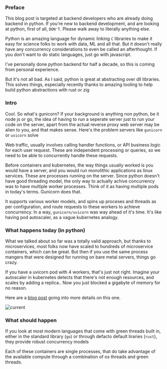 ### Preface

This blog post is targeted at backend developers who are already doing backend in python. If you're new to backend development, and are looking at python, first of all, `DON'T`. Please walk away to literally anything else. 

Python is an amazing language for dynamic linking `C` libraries to make it easy for science folks to work with data, ML and all that. But it doesn't really have any concurrency considerations to even be called an afterthought. If you don't want to do static languages, just go with javascript.

I've personally done python backend for half a decade, so this is coming from personal experience. 

But it's not all bad. As I said, python is great at abstracting over dll libraries. This solves things, especially recently thanks to amazing tooling to help build python abstractions with rust or zig

### Intro

Cool. So what's gunicorn? If your background is anything non python, be it node js or go, the idea of having to run a seperate server just to run your code on the server, apart from the actual reverse proxy web server may be alien to you, and that makes sense. Here's the problem servers like `gunicorn` or `uvicorn` solve

Web traffic, usually involves calling handler functions, or API business logic for each user request. These are independent processing or queries, so we need to be able to concurrently handle these requests.

Before containers and kubernetes, the way things usually worked is you would have a server, and you would run monolithic applications as linux services. These are processes running on the server. Since python doesn't have good threading model, the only way to actually achive concurrency was to have multiple worker processes. Think of it as having multiple pods in today's terms. Gunicorn does that. 

It supports various worker models, and spins up proceses and threads as per configuration, and route requests to these workers to achieve concurrency. In a way, `gunicorn/uvicorn` was way ahead of it's time. It's like having pod autoscaler, as a vague kubernetes analogy.

### What happens today (in python)

What we talked about so far was a totally valid approach, but thanks to microservices, most folks now have scaled to hundreds of microservice containers, which can be great. But then if you use the same process mangers that were designed for running on bare metal servers, things go crazy. 

If you have a uvicorn pod with 4 workers, that's just not right. Imagine your autoscaler in kubernetes detects that there's not enough resources, and scales by adding a replica.. Now you just blocked a gigabyte of memory for no reason. 

Here are a [blog post](https://dev.to/check/from-chaos-to-control-the-importance-of-tailored-autoscaling-in-kubernetes-2kpn?utm_source=chatgpt.com) going into more details on this one.


![current](https://assets.grok.com/users/56e197c1-b0e7-49e3-ae35-52eaf2b5def3/66ACNA8iFRpVVmul-generated_image.jpg)


### What should happen

If you look at most modern languages that come with green threads built in, either in the standard library (`go`) or through defacto default liraries (`rust`), they provide robust concurrency models

Each of these containers are single processes, that do take advantage of the available compute through a combination of os threads and green threads.


